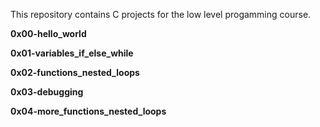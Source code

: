 This repository contains C projects for the low level progamming course.

**0x00-hello_world**

**0x01-variables_if_else_while**

**0x02-functions_nested_loops**

**0x03-debugging**

**0x04-more_functions_nested_loops**


